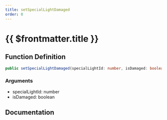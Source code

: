 ```yaml
---
title: setSpecialLightDamaged
order: 0
---
```


# {{ $frontmatter.title }}

## Function Definition

```ts
public setSpecialLightDamaged(specialLightId: number, isDamaged: boolean): void;
```

### Arguments

* specialLightId: number
* isDamaged: boolean

## Documentation

<!--@include: ./parts/setSpecialLightDamaged.md-->
